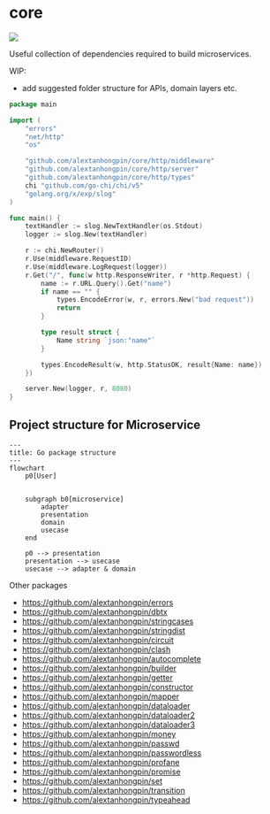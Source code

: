 #  core


[![](https://godoc.org/github.com/alextanhongpin/core?status.svg)](http://godoc.org/github.com/alextanhongpin/core)

Useful collection of dependencies required to build microservices.


WIP:
- add suggested folder structure for APIs, domain layers etc.


```go
package main

import (
	"errors"
	"net/http"
	"os"

	"github.com/alextanhongpin/core/http/middleware"
	"github.com/alextanhongpin/core/http/server"
	"github.com/alextanhongpin/core/http/types"
	chi "github.com/go-chi/chi/v5"
	"golang.org/x/exp/slog"
)

func main() {
	textHandler := slog.NewTextHandler(os.Stdout)
	logger := slog.New(textHandler)

	r := chi.NewRouter()
	r.Use(middleware.RequestID)
	r.Use(middleware.LogRequest(logger))
	r.Get("/", func(w http.ResponseWriter, r *http.Request) {
		name := r.URL.Query().Get("name")
		if name == "" {
			types.EncodeError(w, r, errors.New("bad request"))
			return
		}

		type result struct {
			Name string `json:"name"`
		}

		types.EncodeResult(w, http.StatusOK, result{Name: name})
	})

	server.New(logger, r, 8080)
}
```


## Project structure for Microservice

```mermaid
---
title: Go package structure
---
flowchart
    p0[User]


    subgraph b0[microservice]
        adapter
        presentation
        domain
        usecase
    end

    p0 --> presentation
    presentation --> usecase
    usecase --> adapter & domain
```


Other packages

- https://github.com/alextanhongpin/errors
- https://github.com/alextanhongpin/dbtx
- https://github.com/alextanhongpin/stringcases
- https://github.com/alextanhongpin/stringdist
- https://github.com/alextanhongpin/circuit
- https://github.com/alextanhongpin/clash
- https://github.com/alextanhongpin/autocomplete
- https://github.com/alextanhongpin/builder
- https://github.com/alextanhongpin/getter
- https://github.com/alextanhongpin/constructor
- https://github.com/alextanhongpin/mapper
- https://github.com/alextanhongpin/dataloader
- https://github.com/alextanhongpin/dataloader2
- https://github.com/alextanhongpin/dataloader3
- https://github.com/alextanhongpin/money
- https://github.com/alextanhongpin/passwd
- https://github.com/alextanhongpin/passwordless
- https://github.com/alextanhongpin/profane
- https://github.com/alextanhongpin/promise
- https://github.com/alextanhongpin/set
- https://github.com/alextanhongpin/transition
- https://github.com/alextanhongpin/typeahead

